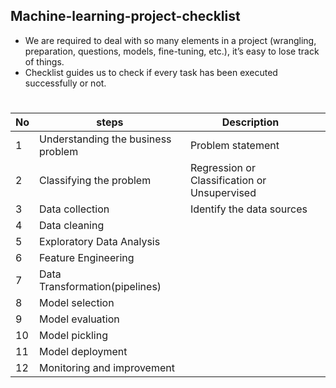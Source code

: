 ## Machine-learning-project-checklist
- We are required to deal with so many elements in a project (wrangling, preparation, questions, models, fine-tuning, etc.), it’s easy to lose track of things.
- Checklist guides us to check if every task has been executed successfully or not.
# 
|         No     | steps                                                                |        Description                               |   |
|----------------| -------                                                              | -------------                                 |-----------   |
|         1      | Understanding the business problem                                   |   Problem statement                                     |              |
|         2      |  Classifying the problem                                             |   Regression or Classification or Unsupervised                |
|  3             | Data collection                                                      |   Identify the data sources                                                                                      
|4               |  Data cleaning                                                       |
|5               |  Exploratory Data Analysis                                           |
| 6              |  Feature Engineering                                                 |
| 7              |  Data Transformation(pipelines)                                       |                                                   
|8               |  Model selection                                                      |
|9               |  Model evaluation                                                     |
|10              |  Model pickling                                                      |
|11              |  Model deployment                                                    |
|12              |  Monitoring and improvement                                          |



    

